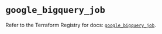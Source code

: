# `google_bigquery_job`

Refer to the Terraform Registry for docs: [`google_bigquery_job`](https://registry.terraform.io/providers/hashicorp/google/5.36.0/docs/resources/bigquery_job).
